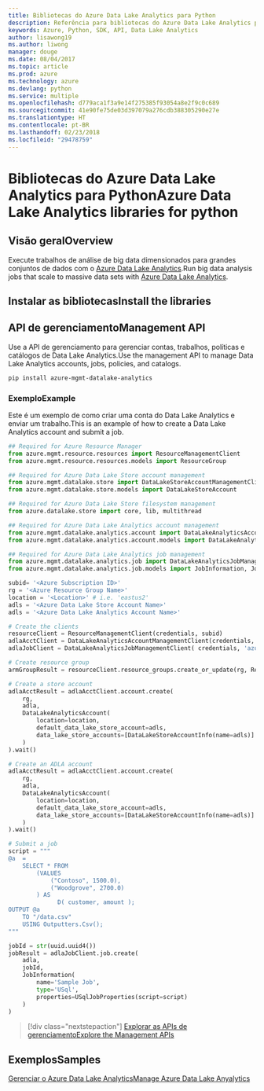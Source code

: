 ```yaml
---
title: Bibliotecas do Azure Data Lake Analytics para Python
description: Referência para bibliotecas do Azure Data Lake Analytics para Python
keywords: Azure, Python, SDK, API, Data Lake Analytics
author: lisawong19
ms.author: liwong
manager: douge
ms.date: 08/04/2017
ms.topic: article
ms.prod: azure
ms.technology: azure
ms.devlang: python
ms.service: multiple
ms.openlocfilehash: d779aca1f3a9e14f275385f93054a8e2f9c0c689
ms.sourcegitcommit: 41e90fe75de03d397079a276cdb388305290e27e
ms.translationtype: HT
ms.contentlocale: pt-BR
ms.lasthandoff: 02/23/2018
ms.locfileid: "29478759"
---
```

# <a name="azure-data-lake-analytics-libraries-for-python"></a><span data-ttu-id="85713-104">Bibliotecas do Azure Data Lake Analytics para Python</span><span class="sxs-lookup"><span data-stu-id="85713-104">Azure Data Lake Analytics libraries for python</span></span>

## <a name="overview"></a><span data-ttu-id="85713-105">Visão geral</span><span class="sxs-lookup"><span data-stu-id="85713-105">Overview</span></span>
<span data-ttu-id="85713-106">Execute trabalhos de análise de big data dimensionados para grandes conjuntos de dados com o [Azure Data Lake Analytics](/azure/data-lake-analytics/data-lake-analytics-overview).</span><span class="sxs-lookup"><span data-stu-id="85713-106">Run big data analysis jobs that scale to massive data sets with [Azure Data Lake Analytics](/azure/data-lake-analytics/data-lake-analytics-overview).</span></span>

## <a name="install-the-libraries"></a><span data-ttu-id="85713-107">Instalar as bibliotecas</span><span class="sxs-lookup"><span data-stu-id="85713-107">Install the libraries</span></span>

## <a name="management-api"></a><span data-ttu-id="85713-108">API de gerenciamento</span><span class="sxs-lookup"><span data-stu-id="85713-108">Management API</span></span>
<span data-ttu-id="85713-109">Use a API de gerenciamento para gerenciar contas, trabalhos, políticas e catálogos de Data Lake Analytics.</span><span class="sxs-lookup"><span data-stu-id="85713-109">Use the management API to manage Data Lake Analytics accounts, jobs, policies, and catalogs.</span></span>

```bash
pip install azure-mgmt-datalake-analytics
```

### <a name="example"></a><span data-ttu-id="85713-110">Exemplo</span><span class="sxs-lookup"><span data-stu-id="85713-110">Example</span></span>
<span data-ttu-id="85713-111">Este é um exemplo de como criar uma conta do Data Lake Analytics e enviar um trabalho.</span><span class="sxs-lookup"><span data-stu-id="85713-111">This is an example of how to create a Data Lake Analytics account and submit a job.</span></span> 

```python
## Required for Azure Resource Manager
from azure.mgmt.resource.resources import ResourceManagementClient
from azure.mgmt.resource.resources.models import ResourceGroup

## Required for Azure Data Lake Store account management
from azure.mgmt.datalake.store import DataLakeStoreAccountManagementClient
from azure.mgmt.datalake.store.models import DataLakeStoreAccount

## Required for Azure Data Lake Store filesystem management
from azure.datalake.store import core, lib, multithread

## Required for Azure Data Lake Analytics account management
from azure.mgmt.datalake.analytics.account import DataLakeAnalyticsAccountManagementClient
from azure.mgmt.datalake.analytics.account.models import DataLakeAnalyticsAccount, DataLakeStoreAccountInfo

## Required for Azure Data Lake Analytics job management
from azure.mgmt.datalake.analytics.job import DataLakeAnalyticsJobManagementClient
from azure.mgmt.datalake.analytics.job.models import JobInformation, JobState, USqlJobProperties

subid= '<Azure Subscription ID>'
rg = '<Azure Resource Group Name>'
location = '<Location>' # i.e. 'eastus2'
adls = '<Azure Data Lake Store Account Name>'
adls = '<Azure Data Lake Analytics Account Name>'

# Create the clients
resourceClient = ResourceManagementClient(credentials, subid)
adlaAcctClient = DataLakeAnalyticsAccountManagementClient(credentials, subid)
adlaJobClient = DataLakeAnalyticsJobManagementClient( credentials, 'azuredatalakeanalytics.net')

# Create resource group
armGroupResult = resourceClient.resource_groups.create_or_update(rg, ResourceGroup(location=location))

# Create a store account
adlaAcctResult = adlaAcctClient.account.create(
    rg,
    adla,
    DataLakeAnalyticsAccount(
        location=location,
        default_data_lake_store_account=adls,
        data_lake_store_accounts=[DataLakeStoreAccountInfo(name=adls)]
    )
).wait()

# Create an ADLA account
adlaAcctResult = adlaAcctClient.account.create(
    rg,
    adla,
    DataLakeAnalyticsAccount(
        location=location,
        default_data_lake_store_account=adls,
        data_lake_store_accounts=[DataLakeStoreAccountInfo(name=adls)]
    )
).wait()

# Submit a job
script = """
@a  = 
    SELECT * FROM 
        (VALUES
            ("Contoso", 1500.0),
            ("Woodgrove", 2700.0)
        ) AS 
              D( customer, amount );
OUTPUT @a
    TO "/data.csv"
    USING Outputters.Csv();
"""

jobId = str(uuid.uuid4())
jobResult = adlaJobClient.job.create(
    adla,
    jobId,
    JobInformation(
        name='Sample Job',
        type='USql',
        properties=USqlJobProperties(script=script)
    )
)
```

> [!div class="nextstepaction"]
> [<span data-ttu-id="85713-112">Explorar as APIs de gerenciamento</span><span class="sxs-lookup"><span data-stu-id="85713-112">Explore the Management APIs</span></span>](/python/api/overview/azure/datalakeanalytics/management)

## <a name="samples"></a><span data-ttu-id="85713-113">Exemplos</span><span class="sxs-lookup"><span data-stu-id="85713-113">Samples</span></span>
[<span data-ttu-id="85713-114">Gerenciar o Azure Data Lake Analytics</span><span class="sxs-lookup"><span data-stu-id="85713-114">Manage Azure Data Lake Anyalytics</span></span>](https://docs.microsoft.com/azure/data-lake-analytics/data-lake-analytics-manage-use-python-sdk)